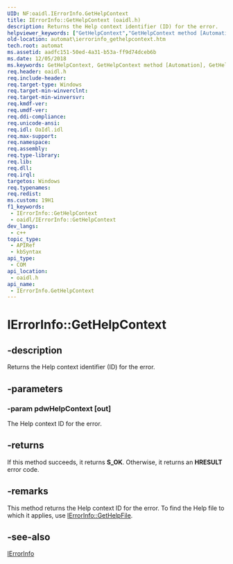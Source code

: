 ```yaml
---
UID: NF:oaidl.IErrorInfo.GetHelpContext
title: IErrorInfo::GetHelpContext (oaidl.h)
description: Returns the Help context identifier (ID) for the error.
helpviewer_keywords: ["GetHelpContext","GetHelpContext method [Automation]","GetHelpContext method [Automation]","IErrorInfo interface","IErrorInfo interface [Automation]","GetHelpContext method","IErrorInfo.GetHelpContext","IErrorInfo::GetHelpContext","_oa96_IErrorInfo_GetHelpContext","automat.ierrorinfo_gethelpcontext","oaidl/IErrorInfo::GetHelpContext"]
old-location: automat\ierrorinfo_gethelpcontext.htm
tech.root: automat
ms.assetid: aadfc151-50ed-4a31-b53a-ff9d74dceb6b
ms.date: 12/05/2018
ms.keywords: GetHelpContext, GetHelpContext method [Automation], GetHelpContext method [Automation],IErrorInfo interface, IErrorInfo interface [Automation],GetHelpContext method, IErrorInfo.GetHelpContext, IErrorInfo::GetHelpContext, _oa96_IErrorInfo_GetHelpContext, automat.ierrorinfo_gethelpcontext, oaidl/IErrorInfo::GetHelpContext
req.header: oaidl.h
req.include-header: 
req.target-type: Windows
req.target-min-winverclnt: 
req.target-min-winversvr: 
req.kmdf-ver: 
req.umdf-ver: 
req.ddi-compliance: 
req.unicode-ansi: 
req.idl: OaIdl.idl
req.max-support: 
req.namespace: 
req.assembly: 
req.type-library: 
req.lib: 
req.dll: 
req.irql: 
targetos: Windows
req.typenames: 
req.redist: 
ms.custom: 19H1
f1_keywords:
 - IErrorInfo::GetHelpContext
 - oaidl/IErrorInfo::GetHelpContext
dev_langs:
 - c++
topic_type:
 - APIRef
 - kbSyntax
api_type:
 - COM
api_location:
 - oaidl.h
api_name:
 - IErrorInfo.GetHelpContext
---
```


# IErrorInfo::GetHelpContext


## -description

Returns the Help context identifier (ID) for the error.

## -parameters

### -param pdwHelpContext [out]

The Help context ID for the error.

## -returns

If this method succeeds, it returns <b xmlns:loc="http://microsoft.com/wdcml/l10n">S_OK</b>. Otherwise, it returns an <b xmlns:loc="http://microsoft.com/wdcml/l10n">HRESULT</b> error code.

## -remarks

This method returns the Help context ID for the error. To find the Help file to which it applies, use <a href="https://docs.microsoft.com/windows/desktop/api/oaidl/nf-oaidl-ierrorinfo-gethelpfile">IErrorInfo::GetHelpFile</a>.

## -see-also

<a href="https://docs.microsoft.com/previous-versions/windows/desktop/api/oaidl/nn-oaidl-ierrorinfo">IErrorInfo</a>

